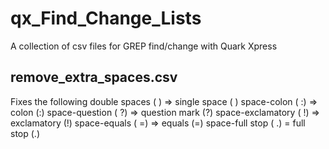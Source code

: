 # qx_Find_Change_Lists

A collection of csv files for GREP find/change with Quark Xpress

## remove_extra_spaces.csv
Fixes the following
double spaces (  ) => single space ( )
space-colon ( :) => colon (:)
space-question ( ?) => question mark (?)
space-exclamatory ( !) => exclamatory (!)
space-equals ( =) => equals (=)
space-full stop ( .) = full stop (.) 


